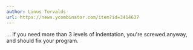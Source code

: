 ```yaml
---
author: Linus Torvalds
url: https://news.ycombinator.com/item?id=3414637
---
```

... if you need more than 3 levels of indentation, you're screwed anyway, and should fix your program.
